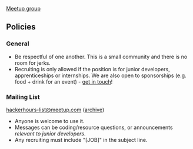 [Meetup group](http://www.meetup.com/hackerhours/)

## Policies

### General

* Be respectful of one another.  This is a small community and there is no room for jerks.
* Recruiting is only allowed if the position is for junior developers, apprenticeships or internships.  We are also open to sponsorships (e.g. food + drink for an event) - [get in touch](https://github.com/afeld/hackerhours.org/wiki/About#contact)!

### Mailing List

hackerhours-list@meetup.com ([archive](http://www.meetup.com/hackerhours/messages/archive/))

* Anyone is welcome to use it.
* Messages can be coding/resource questions, or announcements *relevant to junior developers*.
* Any recruiting must include "[JOB]" in the subject line.